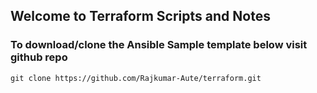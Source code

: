 ## Welcome to Terraform Scripts and Notes

### To download/clone the Ansible Sample template below visit github repo
```
git clone https://github.com/Rajkumar-Aute/terraform.git
```
